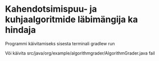 # Kahendotsimispuu- ja kuhjaalgoritmide läbimängija ka hindaja

Programmi käivitamiseks sisesta terminali
gradlew run

Või käivita src/java/org/example/algorithmgrader/AlgorithmGrader.java fail

